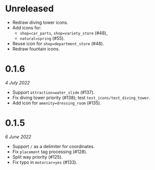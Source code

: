 # Unreleased

- Redraw diving tower icons.
- Add icons for:
  - `shop=car_parts`, `shop=variety_store` (#48),
  - `natural=spring` (#55).
- Reuse icon for `shop=department_store` (#48).
- Redraw fountain icons.

# 0.1.6

_4 July 2022_

- Support `attraction=water_slide` (#137).
- Fix diving tower priority (#138); test `test_icons/test_diving_tower`.
- Add icon for `amenity=dressing_room` (#135).

# 0.1.5

_6 June 2022_

- Support `/` as a delimiter for coordinates.
- Fix `placement` tag processing (#128).
- Split way priority (#125).
- Fix typo in `motorcar=yes` (#133).